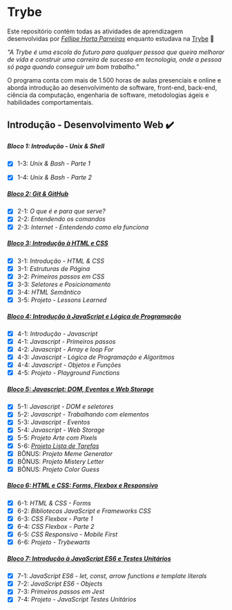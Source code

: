 # Trybe

Este repositório contém todas as atividades de aprendizagem desenvolvidas por _[Fellipe Horta Parreiras](https://www.linkedin.com/in/fellipeparreiras)_ enquanto estudava na [Trybe](https://www.betrybe.com/) :rocket:

_"A Trybe é uma escola do futuro para qualquer pessoa que queira melhorar de vida e construir uma carreira de sucesso em tecnologia, onde a pessoa só paga quando conseguir um bom trabalho."_

O programa conta com mais de 1.500 horas de aulas presenciais e online e aborda introdução ao desenvolvimento de software, front-end, back-end, ciência da computação, engenharia de software, metodologias ágeis e habilidades comportamentais.

## Introdução - Desenvolvimento Web ✔️

##### Bloco 1: Introdução - Unix & Shell

- [x] 1-3: _Unix & Bash - Parte 1_
- [x] 1-4: _Unix & Bash - Parte 2_


##### [Bloco 2: Git & GitHub](https://github.com/fhparreiras/trybe-exercicios/tree/master/trybe-exercicios/1-Fundamentos/bloco-02-git-github-e-internet)

- [x] 2-1: _O que é e para que serve?_
- [x] 2-2: _Entendendo os comandos_
- [x] 2-3: _Internet - Entendendo como ela funciona_

##### [Bloco 3: Introdução à HTML e CSS](https://github.com/fhparreiras/trybe-exercicios/tree/master/trybe-exercicios/1-Fundamentos/bloco-03-introducao-a-html-e-css/3.1-html-css-estruturasde-pagina)

- [x] 3-1: _Introdução - HTML & CSS_
- [x] 3-1: _Estruturas de Página_
- [x] 3-2: _Primeiros passos em CSS_
- [x] 3-3: _Seletores e Posicionamento_
- [x] 3-4: _HTML Semântico_
- [x] 3-5: _Projeto - Lessons Learned_

##### [Bloco 4: Introdução à JavaScript e Lógica de Programação](https://github.com/fhparreiras/trybe-exercicios/tree/master/trybe-exercicios/1-Fundamentos/bloco-04-introducao-a-javascript-e-logica-de-programacao)

- [x] 4-1: _Introdução - Javascript_
- [x] 4-1: _Javascript - Primeiros passos_
- [x] 4-2: _Javascript - Array e loop For_
- [x] 4-3: _Javascript - Lógica de Programação e Algoritmos_
- [x] 4-4: _Javascript - Objetos e Funções_
- [x] 4-5: _Projeto - Playground Functions_

##### [Bloco 5: Javascript: DOM, Eventos e Web Storage](https://github.com/fhparreiras/trybe-exercicios/tree/master/trybe-exercicios/1-Fundamentos/bloco-05-javascript-dom-eventos-e-web-storage)

- [x] 5-1: _Javascript - DOM e seletores_
- [x] 5-2: _Javascript - Trabalhando com elementos_
- [x] 5-3: _Javascript - Eventos_
- [x] 5-4: _Javascript - Web Storage_
- [x] 5-5: _Projeto Arte com Pixels_
- [x] 5-6: _[Projeto Lista de Tarefas](https://fhparreiras.github.io/to-do-list/index.html)_
- [x] BÔNUS: _Projeto Meme Generator_
- [x] BÔNUS: _Projeto Mistery Letter_
- [x] BÔNUS: _Projeto Color Guess_

##### [Bloco 6: HTML e CSS: Forms, Flexbox e Responsivo](https://github.com/fhparreiras/trybe-exercicios/tree/master/trybe-exercicios/1-Fundamentos/bloco-06-htmls-e-css-forms-flexbox-e-responsivo)

- [x] 6-1: _HTML & CSS - Forms_
- [x] 6-2: _Bibliotecas JavaScript e Frameworks CSS_
- [x] 6-3: _CSS Flexbox - Parte 1_
- [x] 6-4: _CSS Flexbox - Parte 2_
- [x] 6-5: _CSS Responsivo - Mobile First_
- [x] 6-6: _Projeto - Trybewarts_ 

##### [Bloco 7: Introdução à JavaScript ES6 e Testes Unitários](https://github.com/fhparreiras/trybe-exercicios/tree/master/trybe-exercicios/1-Fundamentos/bloco-07-introducao-a-javascript-es6-e-testes-unitarios)

- [x] 7-1: _JavaScript ES6 - let, const, arrow functions e template literals_
- [x] 7-2: _JavaScript ES6 - Objects_
- [x] 7-3: _Primeiros passos em Jest_
- [x] 7-4: _Projeto - JavaScript Testes Unitários_